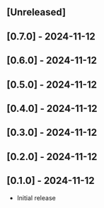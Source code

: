 ## [Unreleased]

## [0.7.0] - 2024-11-12

## [0.6.0] - 2024-11-12

## [0.5.0] - 2024-11-12

## [0.4.0] - 2024-11-12

## [0.3.0] - 2024-11-12

## [0.2.0] - 2024-11-12

## [0.1.0] - 2024-11-12

- Initial release
